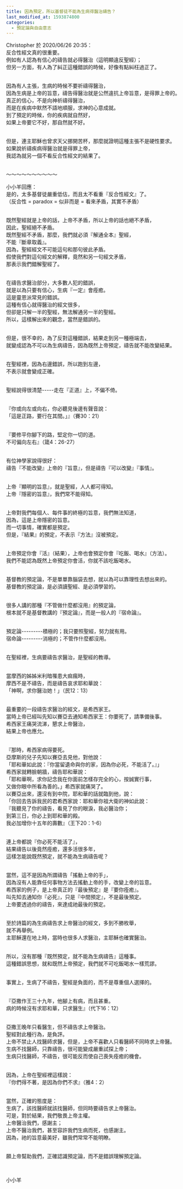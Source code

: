 ```yaml
---
title: 因為預定，所以基督徒不能為生病得醫治禱告？
last_modified_at: 1593874800
categories:
  - 預定論與自由意志
---
```


<p>Christopher 於 2020/06/26 20:35：<br>
反合性經文真的很重要。<br>
例如有人認為有信心的禱告就必得醫治（這明顯違反聖經）；<br>
但另一方面，有人為了糾正這種錯誤的時候，好像有點糾枉過正了。</p>

<p><br>
因為有人主張，生病的時候不要祈禱得醫治，<br>
因為生病是上帝的旨意，禱告得醫治就是公然違抗上帝旨意，是得罪上帝的。<br>
真正的信心，不是向神祈禱得醫治，<br>
而是在疾病中默然不語地順服，求神的心意成就。<br>
到了預定的時候，你的疾病就自然好，<br>
如果上帝要它不好，那自然就不好。</p>

<p><br>
但是，連主耶穌也曾求天父挪開苦杯，那麼就證明這種主張不是硬性要求。<br>
如果說祈禱疾病得醫治就是得罪上帝，<br>
我認為就另一個不看反合性經文的結果了。</p>

<p><br>
～～～～～～～～～～</p>

<p>小小羊回應：<br>
是的，太多基督徒嚴重低估，而且太不看重『反合性經文』了。<br>
（反合性 = paradox = 似非而是 = 看來矛盾，其實不矛盾）</p>

<p><br>
既然聖經就是上帝的話，上帝不矛盾，所以上帝的話也絕不矛盾，<br>
因此，聖經絕不矛盾。<br>
既然聖經不矛盾，那麼，我們就必須『解通全本』聖經，<br>
不能『斷章取義』。<br>
因為，聖經經文不可能這句和那句彼此矛盾。<br>
假使我們對這句經文的解釋，竟然和另一句經文矛盾，<br>
那表示我們錯解聖經了。</p>

<p><br>
在禱告求醫治部分，大多數人犯的錯誤，<br>
就是以為只要有信心，生病『一定』會痊癒。<br>
這是靈恩派常見的錯誤。<br>
這種有信心就得醫治的經文很多，<br>
但卻是只解一半的聖經，無法解通另一半的聖經。<br>
所以，這樣解出來的觀念，當然是錯誤的。</p>

<p><br>
但是，很不幸的，為了反對這種錯誤，結果走到另一種極端去，<br>
就變成認為不可以為生病禱告，因為既然上帝預定，禱告就不能改變結果。</p>

<p><br>
在聖經裡，因為右邊錯誤，所以跑到左邊，<br>
不表示就會變成正確。</p>

<p><br>
聖經說得很清楚-----走在『正道』上，不偏不倚。</p>

<p><br>
『你或向左或向右，你必聽見後邊有聲音說：<br>
「這是正路，要行在其間。」』（賽30：21）</p>

<p><br>
『要修平你腳下的路，堅定你一切的道。<br>
不可偏向左右』（箴4：26-27）</p>

<p><br>
有位神學家說得很好：<br>
禱告『不能改變』上帝的『旨意』，但是禱告『可以改變』『事情』。</p>

<p><br>
上帝『顯明的旨意』，就是聖經，人人都可得知。<br>
上帝『隱密的旨意』，我們常不能得知。</p>

<p><br>
上帝對我們每個人、每件事的終極的旨意，我們無法知道，<br>
因為，這是上帝隱密的旨意。<br>
而一切事情，確實都是預定。<br>
但是，『結果』的預定，不表示『方法』沒被預定。</p>

<p><br>
上帝預定你會『活』（結果），上帝也會預定你會『吃飯、喝水』（方法）。<br>
我們不能認為既然上帝預定你會活，你就不該吃飯喝水。</p>

<p><br>
基督教的預定論，不是單單靠腦袋去想，就以為可以靠理性去想出來的。<br>
基督教的預定論，是必須讀聖經、是必須學習的。</p>

<p><br>
很多人講的那種『不管做什麼都沒用』的預定論，<br>
根本就不是基督教講的『預定論』，而是一般人的『宿命論』。</p>

<p><br>
預定論---------積極的；我只要照聖經，努力就有用。<br>
宿命論---------消極的；不管作什麼都沒用。</p>

<p><br>
在聖經裡，生病要禱告求醫治，是聖經的教導。</p>

<p><br>
當摩西的姊姊米利暗罹患大痲瘋時，<br>
摩西不是不禱告，而是禱告哀求耶和華說：<br>
「神啊，求你醫治她！」（民12：13）</p>

<p><br>
最重要的一段禱告求醫治的經文，是希西家王。<br>
當時上帝已經叫先知以賽亞去通知希西家王：你要死了，請準備後事。<br>
希西家王痛哭流涕，懇求上帝醫治，<br>
結果上帝也應允。</p>

<p><br>
『那時，希西家病得要死。<br>
亞摩斯的兒子先知以賽亞去見他，對他說：<br>
「耶和華如此說：『你當留遺命與你的家，因為你必死，不能活了。』」<br>
希西家就轉臉朝牆，禱告耶和華說：<br>
「耶和華啊，求你記念我在你面前怎樣存完全的心，按誠實行事，<br>
又做你眼中所看為善的。」希西家就痛哭了。<br>
以賽亞出來，還沒有到中院，耶和華的話就臨到他，說：<br>
「你回去告訴我民的君希西家說：耶和華你祖大衛的神如此說：<br>
『我聽見了你的禱告，看見了你的眼淚，我必醫治你；<br>
到第三日，你必上到耶和華的殿。<br>
我必加增你十五年的壽數』（王下20：1-6）</p>

<p><br>
連上帝都說『你必死不能活了』，<br>
結果禱告以後竟然痊癒，還多活很多年，<br>
這樣怎能說既然預定，就不能為生病禱告呢？</p>

<p><br>
當然，這不是因為所謂禱告「搖動上帝的手」，<br>
因為沒有人能靠任何事物方法去搖動上帝的手，改變上帝的旨意。<br>
希西家的例子，是上帝真正的『最後預定』是『要你痊癒』。<br>
叫先知去通知你『必死』，只是『中間預定』，不是最後預定。<br>
上帝要透過你的禱告，來達成祂最後的預定。</p>

<p><br>
至於詩篇的為生病禱告求上帝醫治的經文，多到不勝枚舉，<br>
就不再舉例。<br>
主耶穌還在地上時，當時也很多人求醫治，主耶穌也確實醫治。</p>

<p><br>
所以，沒有那種『既然預定，就不能為生病禱告』這種事。<br>
這種錯誤思想，就和既然上帝預定，我們就不可吃飯喝水一樣荒謬。</p>

<p><br>
事實上，生病了不禱告，聖經是負面的，而不是尊重個人選擇的。</p>

<p><br>
『亞撒作王三十九年，他腳上有病，而且甚重。<br>
病的時候沒有求耶和華，只求醫生』（代下16：12）</p>

<p><br>
亞撒王晚年只看醫生，但不禱告求上帝醫治。<br>
聖經對此種行為，是負評。<br>
上帝不禁止人找醫師求醫，但是，上帝不喜歡人只看醫師不同時求上帝醫。<br>
生病不找醫師，只靠禱告，很可能變成嚴重試探上帝；<br>
生病只找醫師，不禱告，很可能反而使自己喪失痊癒的機會。</p>

<p><br>
因為，上帝在聖經裡這樣說：<br>
『你們得不著，是因為你們不求』（雅4：2）</p>

<p><br>
當然，正確的態度是：<br>
生病了，該找醫師就該找醫師，但同時要禱告求上帝醫治。<br>
可是，對於結果，我們敬畏上帝主權。<br>
上帝醫治我們，感謝主；<br>
上帝不醫治我們，甚至容許我們生病而死，也感謝主。<br>
因為，祂的旨意最美好，雖我們常常不能明瞭。</p>

<p><br>
願上帝幫助我們，正確認識預定論，而不是錯誤理解預定論。</p>

<p>&nbsp;</p>

<p>小小羊</p>

